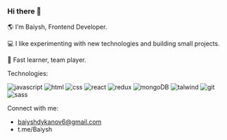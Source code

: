 ### Hi there 👋

<!--
**baiysh96/baiysh96** is a ✨ _special_ ✨ repository because its `README.md` (this file) appears on your GitHub profile.

Here are some ideas to get you started:

- 🔭 I’m currently working on ...
- 🌱 I’m currently learning ...
- 👯 I’m looking to collaborate on ...
- 🤔 I’m looking for help with ...
- 💬 Ask me about ...
- 📫 How to reach me: ...
- 😄 Pronouns: ...
- ⚡ Fun fact: ...
-->
🌎 I’m Baiysh, Frontend  Developer.

💻 I like experimenting with new technologies and building small projects.

💬 Fast learner, team player.


Technologies:

![javascript](https://camo.githubusercontent.com/db2bc8bbdb59be30b60b539a8e18e313d55c4d0ea0f5feb234d1ee5361116055/68747470733a2f2f6170692e69636f6e6966792e64657369676e2f6c6f676f732f6a6176617363726970742e737667)
![html](https://camo.githubusercontent.com/109a8f598f615a4215a8845805b69cd69329660470714767b8f67d43af34ec58/68747470733a2f2f6170692e69636f6e6966792e64657369676e2f6c6f676f732f68746d6c2d352e737667)
![css](https://camo.githubusercontent.com/824c1d7201fabe6972ff909310b572ec9ff516e562efc72a16371e6f8246fd1d/68747470733a2f2f6170692e69636f6e6966792e64657369676e2f6c6f676f732f6373732d332e737667)
![react](https://camo.githubusercontent.com/ca8d27f4a00a99ecb0556d0858495d50a1fa33feb0b4c53b87e36fdf44da0b30/68747470733a2f2f6170692e69636f6e6966792e64657369676e2f6c6f676f732f72656163742e737667)
![redux](https://camo.githubusercontent.com/28950198ac61412aaaedf9314be9e213686ba8bf8484ce467a49c9ce16b40576/68747470733a2f2f6170692e69636f6e6966792e64657369676e2f6c6f676f732f72656475782e737667)
![mongoDB](https://camo.githubusercontent.com/735a5af1ff697150a1d833ff89080a8616002af1d8b275cd3961401d0f52efdf/68747470733a2f2f6170692e69636f6e6966792e64657369676e2f7673636f64652d69636f6e732f66696c652d747970652d6d6f6e676f2e737667)
![talwind](https://camo.githubusercontent.com/9d2dda22c4839f8f7319c9ab9429b254c7b22695ba9aff01989f0510c6aa4e25/68747470733a2f2f6170692e69636f6e6966792e64657369676e2f6c6f676f732f7461696c77696e646373732d69636f6e2e737667)
![git](https://camo.githubusercontent.com/1101a3bca870d9f6e2ed81bff7fa6b0bb1b79221ca35e9389461fcc56594b5cb/68747470733a2f2f6170692e69636f6e6966792e64657369676e2f6c6f676f732f6769742e737667)
![sass](https://camo.githubusercontent.com/f83d2254e05177e070124525d7c910145ea8ed1f6dbd0dbceddbdf78cd73943c/68747470733a2f2f6170692e69636f6e6966792e64657369676e2f6c6f676f732f736173732e737667)

Connect with me:

* baiyshdykanov6@gmail.com
* t.me/Baiysh

